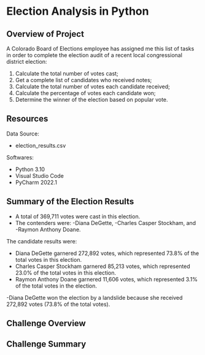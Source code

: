 # Election Analysis in Python

## Overview of Project 
A Colorado Board of Elections employee has assigned me this list of tasks in order to complete the election audit of a recent local congressional district election:

1. Calculate the total number of votes cast;
2. Get a complete list of candidates who received notes;
3. Calculate the total number of votes each candidate received;
4. Calculate the percentage of votes each candidate won;
5. Determine the winner of the election based on popular vote.

## Resources 
Data Source: 
- election_results.csv

Softwares: 
- Python 3.10 
- Visual Studio Code 
- PyCharm 2022.1

## Summary of the Election Results
- A total of 369,711 votes were cast in this election.
- The contenders were: 
	-Diana DeGette, 
	-Charles Casper Stockham, and 
	-Raymon Anthony Doane.

The candidate results were:
  - Diana DeGette garnered 272,892 votes, which represented 73.8% of the total votes in this election.
  - Charles Casper Stockham garnered 85,213 votes, which represented 23.0% of the total votes in this election.
  - Raymon Anthony Doane garnered 11,606 votes, which represented 3.1% of the total votes in the election.  

-Diana DeGette won the election by a landslide because she received 272,892 votes (73.8% of the total votes).

## Challenge Overview

## Challenge Summary

